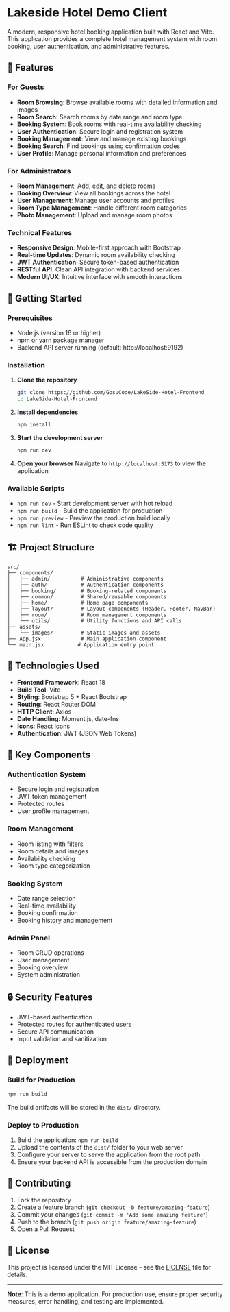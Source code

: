 # Lakeside Hotel Demo Client

A modern, responsive hotel booking application built with React and Vite. This application provides a complete hotel management system with room booking, user authentication, and administrative features.

## 🏨 Features

### For Guests

- **Room Browsing**: Browse available rooms with detailed information and images
- **Room Search**: Search rooms by date range and room type
- **Booking System**: Book rooms with real-time availability checking
- **User Authentication**: Secure login and registration system
- **Booking Management**: View and manage existing bookings
- **Booking Search**: Find bookings using confirmation codes
- **User Profile**: Manage personal information and preferences

### For Administrators

- **Room Management**: Add, edit, and delete rooms
- **Booking Overview**: View all bookings across the hotel
- **User Management**: Manage user accounts and profiles
- **Room Type Management**: Handle different room categories
- **Photo Management**: Upload and manage room photos

### Technical Features

- **Responsive Design**: Mobile-first approach with Bootstrap
- **Real-time Updates**: Dynamic room availability checking
- **JWT Authentication**: Secure token-based authentication
- **RESTful API**: Clean API integration with backend services
- **Modern UI/UX**: Intuitive interface with smooth interactions

## 🚀 Getting Started

### Prerequisites

- Node.js (version 16 or higher)
- npm or yarn package manager
- Backend API server running (default: http://localhost:9192)

### Installation

1. **Clone the repository**

   ```bash
   git clone https://github.com/GosuCode/LakeSide-Hotel-Frontend
   cd LakeSide-Hotel-Frontend
   ```

2. **Install dependencies**

   ```bash
   npm install
   ```

3. **Start the development server**

   ```bash
   npm run dev
   ```

4. **Open your browser**
   Navigate to `http://localhost:5173` to view the application

### Available Scripts

- `npm run dev` - Start development server with hot reload
- `npm run build` - Build the application for production
- `npm run preview` - Preview the production build locally
- `npm run lint` - Run ESLint to check code quality

## 🏗️ Project Structure

```
src/
├── components/
│   ├── admin/          # Administrative components
│   ├── auth/           # Authentication components
│   ├── booking/        # Booking-related components
│   ├── common/         # Shared/reusable components
│   ├── home/           # Home page components
│   ├── layout/         # Layout components (Header, Footer, NavBar)
│   ├── room/           # Room management components
│   └── utils/          # Utility functions and API calls
├── assets/
│   └── images/         # Static images and assets
├── App.jsx             # Main application component
└── main.jsx           # Application entry point
```

## 🎨 Technologies Used

- **Frontend Framework**: React 18
- **Build Tool**: Vite
- **Styling**: Bootstrap 5 + React Bootstrap
- **Routing**: React Router DOM
- **HTTP Client**: Axios
- **Date Handling**: Moment.js, date-fns
- **Icons**: React Icons
- **Authentication**: JWT (JSON Web Tokens)

## 📱 Key Components

### Authentication System

- Secure login and registration
- JWT token management
- Protected routes
- User profile management

### Room Management

- Room listing with filters
- Room details and images
- Availability checking
- Room type categorization

### Booking System

- Date range selection
- Real-time availability
- Booking confirmation
- Booking history and management

### Admin Panel

- Room CRUD operations
- User management
- Booking overview
- System administration

## 🔒 Security Features

- JWT-based authentication
- Protected routes for authenticated users
- Secure API communication
- Input validation and sanitization

## 🚀 Deployment

### Build for Production

```bash
npm run build
```

The build artifacts will be stored in the `dist/` directory.

### Deploy to Production

1. Build the application: `npm run build`
2. Upload the contents of the `dist/` folder to your web server
3. Configure your server to serve the application from the root path
4. Ensure your backend API is accessible from the production domain

## 🤝 Contributing

1. Fork the repository
2. Create a feature branch (`git checkout -b feature/amazing-feature`)
3. Commit your changes (`git commit -m 'Add some amazing feature'`)
4. Push to the branch (`git push origin feature/amazing-feature`)
5. Open a Pull Request

## 📝 License

This project is licensed under the MIT License - see the [LICENSE](LICENSE) file for details.

---

**Note**: This is a demo application. For production use, ensure proper security measures, error handling, and testing are implemented.
